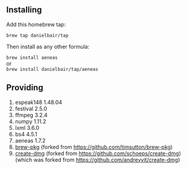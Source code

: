 ## Installing

Add this homebrew tap:

`brew tap danielbair/tap`

Then install as any other formula:

`brew install aeneas`  
or  
`brew install danielbair/tap/aeneas`  

## Providing  
 1. espeak148 1.48.04  
 2. festival 2.5.0
 3. ffmpeg 3.2.4  
 4. numpy 1.11.2  
 5. lxml 3.6.0  
 6. bs4 4.5.1  
 7. aeneas 1.7.2  
 8. [brew-pkg](https://github.com/danielbair/brew-pkg) (forked from https://github.com/timsutton/brew-pkg)  
 9. [create-dmg](https://github.com/danielbair/create-dmg) (forked from https://github.com/schoeps/create-dmg)  
   (which was forked from https://github.com/andreyvit/create-dmg)  
